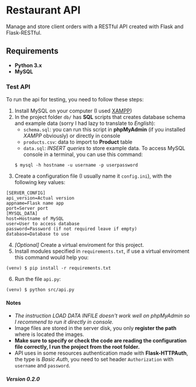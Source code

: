# Restaurant API
Manage and store client orders with a RESTful API created with Flask and Flask-RESTful.
## Requirements
- **Python 3.x**
- **MySQL**
### Test API
To run the api for testing, you need to follow these steps:
1. Install MySQL on your computer (I used [XAMPP](https://www.apachefriends.org/es/index.html))
2. In the project folder `db/` has **SQL** scripts that creates database schema and example data (sorry I had lazy to translate to *English*):
    - `schema.sql`: you can run this script in **phpMyAdmin** (if you installed *XAMPP* obviously) or directly in console
    - `products.csv`: data to import to **Product** table
    - `data.sql`: *INSERT queries* to store example data. To access MySQL console in a terminal, you can use this command:
    ```
    $ mysql -h hostname -u username -p userpassword
    ```
3. Create a configuration file (I usually name it `config.ini`), with the following key values:
```
[SERVER_CONFIG]
api_version=Actual version
appname=Flask name app
port=Server port
[MYSQL_DATA]
host=Hostname of MySQL
user=User to access database
password=Password (if not required leave if empty)
database=Database to use
```
4. *[Optional]* Create a virtual enviroment for this project.
5. Install modules specified in `requirements.txt`, if use a virtual enviroment this command would help you:
```
(venv) $ pip install -r requirements.txt
```
6. Run the file `api.py`:
```
(venv) $ python src/api.py
```
#### Notes
- *The instruction LOAD DATA INFILE doesn't work well on phpMyAdmin so I recommend to run it directly in console.*
- Image files are stored in the server disk, you only **register the path** where is located the images.
- **Make sure to specify or check the code are reading the configuration file correctly, I run the project from the root folder.**
- API uses in some resources authentication made with **Flask-HTTPAuth**, the type is *Basic Auth*, you need to set header `Authorization` with `username` and `password`.
##### Version 0.2.0
